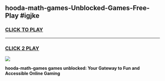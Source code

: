 
## hooda-math-games-Unblocked-Games-Free-Play #igjke
<h3>
<a href="https://us.freeplayer.one?title=hooda-math-games&ref=9M">CLICK TO PLAY</a></h3>
<hr>

<h3>
<a href="https://us.freeplayer.one?title=hooda-math-games&ref=9M">CLICK 2 PLAY</a>
  
</h3>

<a href="https://us.freeplayer.one?title=hooda-math-games&ref=9M"><img src="https://clearcache.store/games.png"></a>


**hooda-math-games games unblocked: Your Gateway to Fun and Accessible Online Gaming**
